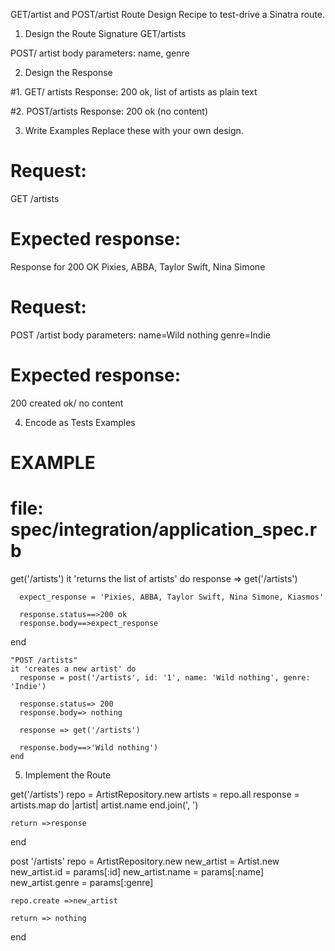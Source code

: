 GET/artist and POST/artist Route Design Recipe
to test-drive a Sinatra route.

1. Design the Route Signature
GET/artists

POST/ artist
body parameters: name, genre

2. Design the Response

#1. GET/ artists
 Response: 200 ok, list of artists as plain text

#2. POST/artists
Response: 200 ok (no content)

3. Write Examples
Replace these with your own design.

# Request:

GET /artists

# Expected response:

Response for 200 OK
Pixies, ABBA, Taylor Swift, Nina Simone
# Request:

POST /artist
body parameters: 
name=Wild nothing
genre=Indie
# Expected response:

200 created ok/ no content

4. Encode as Tests Examples
# EXAMPLE
# file: spec/integration/application_spec.rb

get('/artists')
it 'returns the list of artists' do
      response => get('/artists')

      expect_response = 'Pixies, ABBA, Taylor Swift, Nina Simone, Kiasmos'

      response.status==>200 ok
      response.body==>expect_response
    
  end
  

    "POST /artists" 
    it 'creates a new artist' do
      response = post('/artists', id: '1', name: 'Wild nothing', genre: 'Indie')

      response.status=> 200
      response.body=> nothing

      response => get('/artists')

      response.body==>'Wild nothing')
    end

5. Implement the Route

get('/artists') 
    repo = ArtistRepository.new
    artists = repo.all
    response = artists.map do |artist|
      artist.name
    end.join(', ')

    return =>response
  end

  post '/artists' 
    repo = ArtistRepository.new
    new_artist = Artist.new
    new_artist.id = params[:id]
    new_artist.name = params[:name]
    new_artist.genre = params[:genre]

    repo.create =>new_artist

    return => nothing
  end